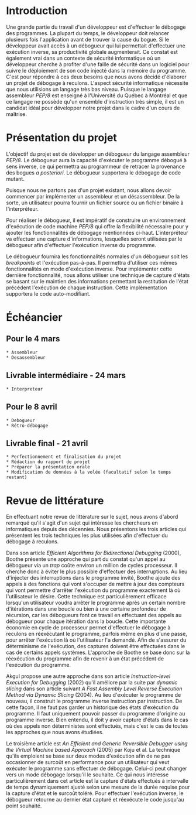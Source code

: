 # Introduction

Une grande partie du travail d'un développeur est d'effectuer le débogage des 
programmes. La plupart du temps, le développeur doit relancer plusieurs fois
l'application avant de trouver la cause du bogue. Si le développeur avait accès
à un débogueur qui lui permettait d'effectuer une exécution inverse, sa
productivité globale augmenterait. Ce constat est également vrai dans un
contexte de sécurité informatique où un développeur cherche à profiter d'une 
faille de sécurité dans un logiciel pour suivre le déploiement de son code 
injecté dans la mémoire du programme. C'est pour répondre à ces deux besoins
que nous avons décidé d'élaborer un projet de débogage à reculons. L'aspect
sécurité informatique nécessite que nous utilisions un langage très bas niveau.
Puisque le langage assembleur *PEP/8* est enseigné à l'Université du Québec à
Montréal et que ce langage ne possède qu'un ensemble d'instruction très
simple, il est un candidat idéal pour développer notre projet dans le cadre
d'un cours de maîtrise.

# Présentation du projet

L'objectif du projet est de développer un débogueur du langage assembleur *PEP/8*.
Le débogueur aura la capacité d'exécuter le programme débogué à sens inverse, ce qui
permettra au programmeur de retracer la provenance des bogues *a posteriori*. Le débogueur
supportera le débogage de code mutant.


Puisque nous ne partons pas d'un projet existant, nous allons devoir
commencer par implémenter un assembleur et un désassembleur. De la sorte, 
un utilisateur pourra fournir un fichier source ou un fichier binaire à l'interpréteur.


Pour réaliser le débogueur, il est impératif de construire un environnement d'exécution de
code machine *PEP/8* qui offre la flexibilité nécessaire pour y ajouter les fonctionnalités de
débogage mentionnées ci-haut. L'interpréteur va effectuer une capture d'informations, lesquelles seront
utilisées par le débogueur afin d'effectuer l'exécution inverse du programme.


Le débogueur fournira les fonctionnalités normales d'un débogueur soit les *breakpoints* et l'exécution
pas-à-pas. Il permettra d'utiliser ces mêmes fonctionnalités en mode d'exécution inverse.  Pour implémenter
cette dernière fonctionnalité, nous allons utiliser une technique de capture d'états se basant sur le maintien
des informations permettant la restitution de l'état précédent l'exécution de chaque instruction. 
Cette implémentation supportera le code auto-modifiant.

# Échéancier

## Pour le 4 mars

    * Assembleur
    * Desassembleur

## Livrable intermédiaire - 24 mars

    * Interpreteur

## Pour le 8 avril

    * Debogueur
    * Rétro-débogage

## Livrable final - 21 avril

    * Perfectionnement et finalisation du projet
    * Rédaction du rapport de projet
    * Préparer la présentation orale
    * Modification de données à la volée (facultatif selon le temps restant)


# Revue de littérature

En effectuant notre revue de littérature sur le sujet, nous avons d'abord
remarqué qu'il s'agit d'un sujet qui intéresse les chercheurs en informatiques
depuis des décennies. Nous présentons les trois articles qui présentent les
trois techniques les plus utilisées afin d'effectuer du débogage à reculons.


Dans son article *Efficient Algorithms for Bidirectional Debugging* (2000), Boothe
présente une approche qui part du constat qu'un appel au débogueur via un *trap*
coûte environ un million de cycles processeur. Il cherche donc à éviter le plus
possible d'effectuer des interruptions. Au lieu d'injecter des interruptions
dans le programme invité, Boothe ajoute des appels à des fonctions qui vont
s'occuper de mettre à jour des compteurs qui vont permettre d'arrêter
l'exécution du programme exactement là où l'utilisateur le désire. Cette
technique est particulièrement efficace lorsqu'un utilisateur voudra arrêter le
programme après un certain nombre d'itérations dans une boucle ou bien à une
certaine profondeur de récursion, car les débogueurs font ce travail en
effectuant des appels au débogueur pour chaque itération dans la boucle. Cette
importante économie en cycle de processeur permet d'effectuer le débogage à
reculons en réexécutant le programme, parfois même en plus d'une passe, pour
arrêter l'exécution là où l'utilisateur l'a demandé. Afin de s'assurer du
déterminisme de l'exécution, des captures doivent être effectuées dans le cas de
certains appels systèmes. L'approche de Boothe se base donc sur la réexécution
du programme afin de revenir à un état précédent de l'exécution du programme.


Akgul propose une autre approche dans son article *Instruction-level Execution
for Debugging* (2002) qu'il améliore par la suite par *dynamic slicing* dans son
article suivant *A Fast Assembly Level Reverse Execution Method via Dynamic
Slicing* (2004). Au lieu d'exécuter le programme de nouveau, il construit le
programme inverse instruction par instruction. De cette façon, il ne faut pas
garder un historique des états d'exécution du programme. Il faut uniquement
pouvoir passer du programme d'origine au programme inverse. Bien entendu, il
doit y avoir capture d'états dans le cas où des appels non déterministes sont
effectués, mais c'est le cas de toutes les approches que nous avons étudiées.


Le troisième article est *An Efficient and Generic Reversible Debugger using the 
Virtual Machine based Approach* (2005) par Koju et al. La technique qu'ils emploient 
se base sur deux modes d'exécution afin de ne pas occasionner de surcoût en
performance pour un utilisateur qui veut exécuter le programme sans effectuer de
débogage. Celui-ci peut changer vers un mode débogage lorsqu'il le souhaite.
Ce qui nous intéresse particulièrement dans cet article est la capture d'états
effectués à intervalle de temps dynamiquement ajusté selon une mesure de la durée 
requise pour la capture d'état et le surcoût toléré. Pour effectuer l'exécution inverse, 
le débogueur retourne au dernier état capturé et réexécute le code jusqu'au point souhaité.

